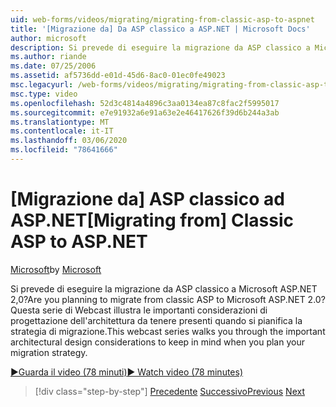 ```yaml
---
uid: web-forms/videos/migrating/migrating-from-classic-asp-to-aspnet
title: '[Migrazione da] Da ASP classico a ASP.NET | Microsoft Docs'
author: microsoft
description: Si prevede di eseguire la migrazione da ASP classico a Microsoft ASP.NET 2,0? Questa serie di Webcast illustra l'importante considerazione della progettazione dell'architettura...
ms.author: riande
ms.date: 07/25/2006
ms.assetid: af5736dd-e01d-45d6-8ac0-01ec0fe49023
msc.legacyurl: /web-forms/videos/migrating/migrating-from-classic-asp-to-aspnet
msc.type: video
ms.openlocfilehash: 52d3c4814a4896c3aa0134ea87c8fac2f5995017
ms.sourcegitcommit: e7e91932a6e91a63e2e46417626f39d6b244a3ab
ms.translationtype: MT
ms.contentlocale: it-IT
ms.lasthandoff: 03/06/2020
ms.locfileid: "78641666"
---
```

# <a name="migrating-from-classic-asp-to-aspnet"></a><span data-ttu-id="9cf53-104">[Migrazione da] ASP classico ad ASP.NET</span><span class="sxs-lookup"><span data-stu-id="9cf53-104">[Migrating from] Classic ASP to ASP.NET</span></span>

<span data-ttu-id="9cf53-105">[Microsoft](https://github.com/microsoft)</span><span class="sxs-lookup"><span data-stu-id="9cf53-105">by [Microsoft](https://github.com/microsoft)</span></span>

<span data-ttu-id="9cf53-106">Si prevede di eseguire la migrazione da ASP classico a Microsoft ASP.NET 2,0?</span><span class="sxs-lookup"><span data-stu-id="9cf53-106">Are you planning to migrate from classic ASP to Microsoft ASP.NET 2.0?</span></span> <span data-ttu-id="9cf53-107">Questa serie di Webcast illustra le importanti considerazioni di progettazione dell'architettura da tenere presenti quando si pianifica la strategia di migrazione.</span><span class="sxs-lookup"><span data-stu-id="9cf53-107">This webcast series walks you through the important architectural design considerations to keep in mind when you plan your migration strategy.</span></span>

[<span data-ttu-id="9cf53-108">&#9654;Guarda il video (78 minuti)</span><span class="sxs-lookup"><span data-stu-id="9cf53-108">&#9654; Watch video (78 minutes)</span></span>](https://channel9.msdn.com/Blogs/ASP-NET-Site-Videos/migrating-from-classic-asp-to-aspnet)

> [!div class="step-by-step"]
> <span data-ttu-id="9cf53-109">[Precedente](intro-to-aspnet-20-user-interface-elements.md)
> [Successivo](intro-to-aspnet-for-jsp-developers-welcome-to-aspnet-20.md)</span><span class="sxs-lookup"><span data-stu-id="9cf53-109">[Previous](intro-to-aspnet-20-user-interface-elements.md)
[Next](intro-to-aspnet-for-jsp-developers-welcome-to-aspnet-20.md)</span></span>
